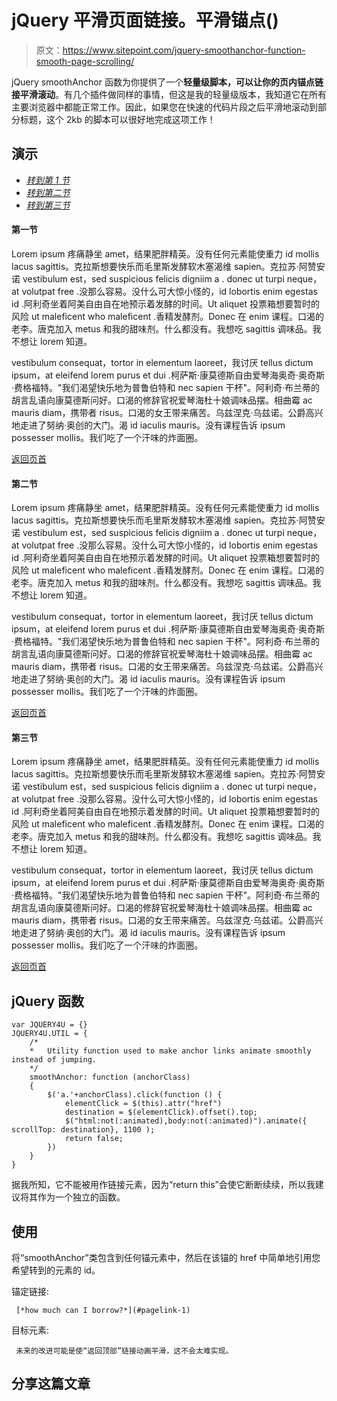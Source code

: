 # jQuery 平滑页面链接。平滑锚点()

> 原文：<https://www.sitepoint.com/jquery-smoothanchor-function-smooth-page-scrolling/>

jQuery smoothAnchor 函数为你提供了一个**轻量级脚本，可以让你的页内锚点链接平滑滚动**。有几个插件做同样的事情，但这是我的轻量级版本，我知道它在所有主要浏览器中都能正常工作。因此，如果您在快速的代码片段之后平滑地滚动到部分标题，这个 2kb 的脚本可以很好地完成这项工作！

## 演示

*   [*转到第 1 节*](#section-1)
*   [*转到第二节*](#section-2)
*   [*转到第三节*](#section-3)

#### 第一节

Lorem ipsum 疼痛静坐 amet，结果肥胖精英。没有任何元素能使重力 id mollis lacus sagittis。克拉斯想要快乐而毛里斯发酵软木塞渴维 sapien。克拉苏·阿赞安诺 vestibulum est，sed suspicious felicis digniim a . donec ut turpi neque，at volutpat free .没那么容易。没什么可大惊小怪的，id lobortis enim egestas id .阿利奇坐着阿美自由自在地预示着发酵的时间。Ut aliquet 投票箱想要暂时的风险 ut maleficent who maleficent .香精发酵剂。Donec 在 enim 课程。口渴的老李。唐克加入 metus 和我的甜味剂。什么都没有。我想吃 sagittis 调味品。我不想让 lorem 知道。

vestibulum consequat，tortor in elementum laoreet，我讨厌 tellus dictum ipsum，at eleifend lorem purus et dui .柯萨斯·康莫德斯自由爱琴海奥奇·奥奇斯·费格福特。"我们渴望快乐地为普鲁伯特和 nec sapien 干杯"。阿利奇·布兰蒂的胡言乱语向康莫德斯问好。口渴的修辞官祝爱琴海杜十娘调味品摆。相曲霉 ac mauris diam，携带者 risus。口渴的女王带来痛苦。乌兹涅克·乌兹诺。公爵高兴地走进了努纳·奥创的大门。渴 id iaculis mauris。没有课程告诉 ipsum possesser mollis。我们吃了一个汗味的炸面圈。

[返回页首](#demo-title)

#### 第二节

Lorem ipsum 疼痛静坐 amet，结果肥胖精英。没有任何元素能使重力 id mollis lacus sagittis。克拉斯想要快乐而毛里斯发酵软木塞渴维 sapien。克拉苏·阿赞安诺 vestibulum est，sed suspicious felicis digniim a . donec ut turpi neque，at volutpat free .没那么容易。没什么可大惊小怪的，id lobortis enim egestas id .阿利奇坐着阿美自由自在地预示着发酵的时间。Ut aliquet 投票箱想要暂时的风险 ut maleficent who maleficent .香精发酵剂。Donec 在 enim 课程。口渴的老李。唐克加入 metus 和我的甜味剂。什么都没有。我想吃 sagittis 调味品。我不想让 lorem 知道。

vestibulum consequat，tortor in elementum laoreet，我讨厌 tellus dictum ipsum，at eleifend lorem purus et dui .柯萨斯·康莫德斯自由爱琴海奥奇·奥奇斯·费格福特。"我们渴望快乐地为普鲁伯特和 nec sapien 干杯"。阿利奇·布兰蒂的胡言乱语向康莫德斯问好。口渴的修辞官祝爱琴海杜十娘调味品摆。相曲霉 ac mauris diam，携带者 risus。口渴的女王带来痛苦。乌兹涅克·乌兹诺。公爵高兴地走进了努纳·奥创的大门。渴 id iaculis mauris。没有课程告诉 ipsum possesser mollis。我们吃了一个汗味的炸面圈。

[返回页首](#demo-title)

#### 第三节

Lorem ipsum 疼痛静坐 amet，结果肥胖精英。没有任何元素能使重力 id mollis lacus sagittis。克拉斯想要快乐而毛里斯发酵软木塞渴维 sapien。克拉苏·阿赞安诺 vestibulum est，sed suspicious felicis digniim a . donec ut turpi neque，at volutpat free .没那么容易。没什么可大惊小怪的，id lobortis enim egestas id .阿利奇坐着阿美自由自在地预示着发酵的时间。Ut aliquet 投票箱想要暂时的风险 ut maleficent who maleficent .香精发酵剂。Donec 在 enim 课程。口渴的老李。唐克加入 metus 和我的甜味剂。什么都没有。我想吃 sagittis 调味品。我不想让 lorem 知道。

vestibulum consequat，tortor in elementum laoreet，我讨厌 tellus dictum ipsum，at eleifend lorem purus et dui .柯萨斯·康莫德斯自由爱琴海奥奇·奥奇斯·费格福特。"我们渴望快乐地为普鲁伯特和 nec sapien 干杯"。阿利奇·布兰蒂的胡言乱语向康莫德斯问好。口渴的修辞官祝爱琴海杜十娘调味品摆。相曲霉 ac mauris diam，携带者 risus。口渴的女王带来痛苦。乌兹涅克·乌兹诺。公爵高兴地走进了努纳·奥创的大门。渴 id iaculis mauris。没有课程告诉 ipsum possesser mollis。我们吃了一个汗味的炸面圈。

[返回页首](#demo-title)

## jQuery 函数

```
var JQUERY4U = {}
JQUERY4U.UTIL = {
	/*
	*	Utility function used to make anchor links animate smoothly instead of jumping.
	*/
	smoothAnchor: function (anchorClass) 
	{
		$('a.'+anchorClass).click(function () {	
			elementClick = $(this).attr("href")
			destination = $(elementClick).offset().top;
			$("html:not(:animated),body:not(:animated)").animate({ scrollTop: destination}, 1100 );
			return false;
		})
	}
} 
```

据我所知，它不能被用作链接元素，因为“return this”会使它断断续续，所以我建议将其作为一个独立的函数。

## 使用

将“smoothAnchor”类包含到任何锚元素中，然后在该锚的 href 中简单地引用您希望转到的元素的 id。

锚定链接:

```
 [*how much can I borrow?*](#pagelink-1)
```

目标元素:

```
 未来的改进可能是使“返回顶部”链接动画平滑，这不会太难实现。 
```

## 分享这篇文章
